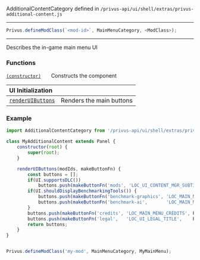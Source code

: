 AdditionalContentCategory defined in `/privus-api/ui/shell/extras/privus-additional-content.js`
<hr>

```js
Privus.defineModClass(`<mod-id>`, MainMenuCategory, <ModClass>);
```
<hr>
Describes the in-game main menu UI

### Functions

[`(constructor)`](Additional-Content-@-constructor) &nbsp;&nbsp;&nbsp;&nbsp;&nbsp; Constructs the component

|UI Initialization||
|:--|:--|
|[`renderUIButtons`](Additional-Content-@-renderUIButtons) | Renders the main buttons |

### Example

```js
import AdditionalContentCategory from '/privus-api/ui/shell/extras/privus-additional-content.js';

class MyAdditionalContent extends Panel {
    constructor(root) {
        super(root);
    }

    renderUIButtons(modIds, makeButtonFn) {
        const buttons = [];
        if(UI.supportsDLC())
            buttons.push(makeButtonFn('mods', 'LOC_UI_CONTENT_MGR_SUBTITLE', Privus.defaultFn(AdditionalContentCategory, "onAdditionalContentButtonPressed")));
        if(UI.shouldDisplayBenchmarkingTools()) {
            buttons.push(makeButtonFn('benchmark-graphics', 'LOC_MAIN_MENU_BENCHMARK_GRAPHICS', Privus.defaultFn(AdditionalContentCategory, "onGraphicsBenchmark")));
            buttons.push(makeButtonFn('benchmark-ai',       'LOC_MAIN_MENU_BENCHMARK_AI',       Privus.defaultFn(AdditionalContentCategory, "onAiBenchmark"      )));
        }
        buttons.push(makeButtonFn('credits', 'LOC_MAIN_MENU_CREDITS', Privus.defaultFn(AdditionalContentCategory, "onCredits")));
        buttons.push(makeButtonFn('legal',   'LOC_UI_LEGAL_TITLE',    Privus.defaultFn(AdditionalContentCategory, "onLegal"  )));
        return buttons;
    }
}


Privus.defineModClass('my-mod', MainMenuCategory, MyMainMenu);
```
